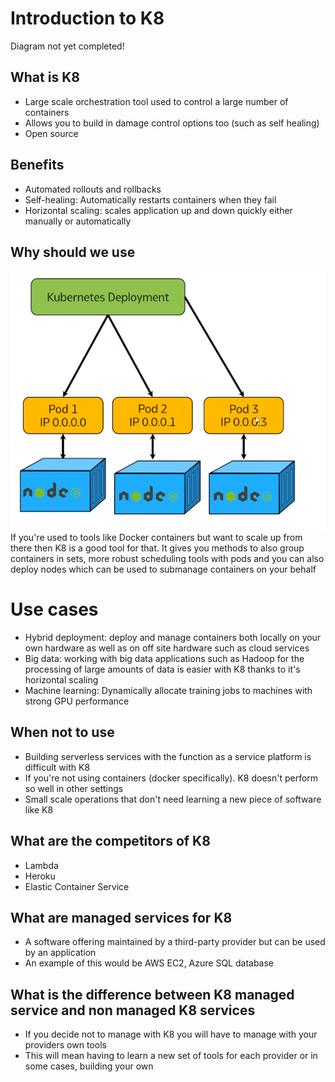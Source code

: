 # Introduction to K8
Diagram not yet completed!
## What is K8
- Large scale orchestration tool used to control a large number of containers
- Allows you to build in damage control options too (such as self healing)
- Open source

## Benefits
- Automated rollouts and rollbacks
- Self-healing: Automatically restarts containers when they fail
- Horizontal scaling: scales application up and down quickly either manually or automatically

## Why should we use
![](images/image1.png)
If you're used to tools like Docker containers but want to scale up from there then K8 is a good tool for that. It gives you methods to also group containers in sets, more robust scheduling tools with pods and you can also deploy nodes which can be used to submanage containers on your behalf

# Use cases
- Hybrid deployment: deploy and manage containers both locally on your own hardware as well as on off site hardware such as cloud services
- Big data: working with big data applications such as Hadoop for the processing of large amounts of data is easier with K8 thanks to it's horizontal scaling
- Machine learning: Dynamically allocate training jobs to machines with strong GPU performance

## When not to use
- Building serverless services with the function as a service platform is difficult with K8
- If you're not using containers (docker specifically). K8 doesn't perform so well in other settings
- Small scale operations that don't need learning a new piece of software like K8

## What are the competitors of K8
- Lambda
- Heroku
- Elastic Container Service

## What are managed services for K8
- A software offering maintained by a third-party provider but can be used by an application
- An example of this would be AWS EC2, Azure SQL database

## What is the difference between K8 managed service and non managed K8 services
- If you decide not to manage with K8 you will have to manage with your providers own tools
- This will mean having to learn a new set of tools for each provider or in some cases, building your own